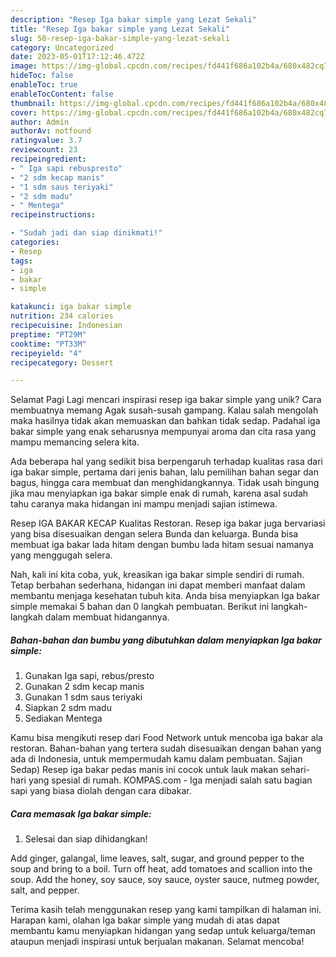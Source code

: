 ```yaml
---
description: "Resep Iga bakar simple yang Lezat Sekali"
title: "Resep Iga bakar simple yang Lezat Sekali"
slug: 50-resep-iga-bakar-simple-yang-lezat-sekali
category: Uncategorized
date: 2023-05-01T17:12:46.472Z
image: https://img-global.cpcdn.com/recipes/fd441f686a102b4a/680x482cq70/iga-bakar-simple-foto-resep-utama.jpg
hideToc: false
enableToc: true
enableTocContent: false
thumbnail: https://img-global.cpcdn.com/recipes/fd441f686a102b4a/680x482cq70/iga-bakar-simple-foto-resep-utama.jpg
cover: https://img-global.cpcdn.com/recipes/fd441f686a102b4a/680x482cq70/iga-bakar-simple-foto-resep-utama.jpg
author: Admin
authorAv: notfound
ratingvalue: 3.7
reviewcount: 23
recipeingredient:
- " Iga sapi rebuspresto"
- "2 sdm kecap manis"
- "1 sdm saus teriyaki"
- "2 sdm madu"
- " Mentega"
recipeinstructions:

- "Sudah jadi dan siap dinikmati!"
categories:
- Resep
tags:
- iga
- bakar
- simple

katakunci: iga bakar simple 
nutrition: 234 calories
recipecuisine: Indonesian
preptime: "PT29M"
cooktime: "PT33M"
recipeyield: "4"
recipecategory: Dessert

---
```



Selamat Pagi Lagi mencari inspirasi resep iga bakar simple yang unik? Cara membuatnya memang Agak susah-susah gampang. Kalau salah mengolah maka hasilnya tidak akan memuaskan dan bahkan tidak sedap. Padahal iga bakar simple yang enak seharusnya mempunyai aroma dan cita rasa yang mampu memancing selera kita.


Ada beberapa hal yang sedikit bisa berpengaruh terhadap kualitas rasa dari iga bakar simple, pertama dari jenis bahan, lalu pemilihan bahan segar dan bagus, hingga cara membuat dan menghidangkannya. Tidak usah bingung jika mau menyiapkan iga bakar simple enak di rumah, karena asal sudah tahu caranya maka hidangan ini mampu menjadi sajian istimewa.

Resep IGA BAKAR KECAP Kualitas Restoran. Resep iga bakar juga bervariasi yang bisa disesuaikan dengan selera Bunda dan keluarga. Bunda bisa membuat iga bakar lada hitam dengan bumbu lada hitam sesuai namanya yang menggugah selera.


Nah, kali ini kita coba, yuk, kreasikan iga bakar simple sendiri di rumah. Tetap berbahan sederhana, hidangan ini dapat memberi manfaat dalam membantu menjaga kesehatan tubuh kita. Anda bisa menyiapkan Iga bakar simple memakai 5 bahan dan 0 langkah pembuatan. Berikut ini langkah-langkah dalam membuat hidangannya.

<!--inarticleads1-->

##### Bahan-bahan dan bumbu yang dibutuhkan dalam menyiapkan Iga bakar simple:

1. Gunakan  Iga sapi, rebus/presto
1. Gunakan 2 sdm kecap manis
1. Gunakan 1 sdm saus teriyaki
1. Siapkan 2 sdm madu
1. Sediakan  Mentega


Kamu bisa mengikuti resep dari Food Network untuk mencoba iga bakar ala restoran. Bahan-bahan yang tertera sudah disesuaikan dengan bahan yang ada di Indonesia, untuk mempermudah kamu dalam pembuatan. Sajian Sedap) Resep iga bakar pedas manis ini cocok untuk lauk makan sehari-hari yang spesial di rumah. KOMPAS.com - Iga menjadi salah satu bagian sapi yang biasa diolah dengan cara dibakar. 

<!--inarticleads2-->

##### Cara memasak Iga bakar simple:


1. Selesai dan siap dihidangkan!

Add ginger, galangal, lime leaves, salt, sugar, and ground pepper to the soup and bring to a boil. Turn off heat, add tomatoes and scallion into the soup. Add the honey, soy sauce, soy sauce, oyster sauce, nutmeg powder, salt, and pepper. 

Terima kasih telah menggunakan resep yang kami tampilkan di halaman ini. Harapan kami, olahan Iga bakar simple yang mudah di atas dapat membantu kamu menyiapkan hidangan yang sedap untuk keluarga/teman ataupun menjadi inspirasi untuk berjualan makanan. Selamat mencoba!
